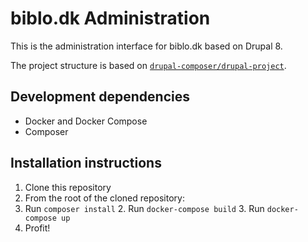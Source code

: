 # biblo.dk Administration

This is the administration interface for biblo.dk based on Drupal 8.

The project structure is based on [`drupal-composer/drupal-project`](https://github.com/drupal-composer/drupal-project).

## Development dependencies

* Docker and Docker Compose
* Composer

## Installation instructions

1. Clone this repository
2. From the root of the cloned repository:
  1. Run `composer install`
	2. Run `docker-compose build`
	3. Run `docker-compose up`
3. Profit!
